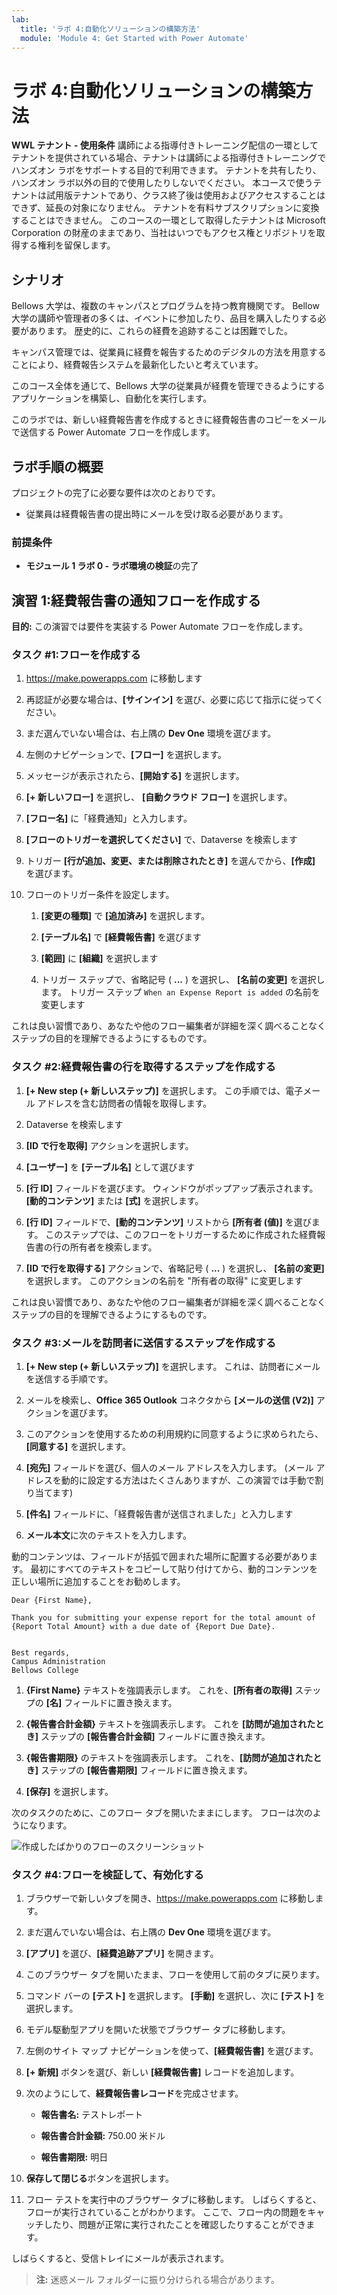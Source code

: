 ```yaml
---
lab:
  title: 'ラボ 4:自動化ソリューションの構築方法'
  module: 'Module 4: Get Started with Power Automate'
---
```


# ラボ 4:自動化ソリューションの構築方法

**WWL テナント - 使用条件** 講師による指導付きトレーニング配信の一環としてテナントを提供されている場合、テナントは講師による指導付きトレーニングでハンズオン ラボをサポートする目的で利用できます。 テナントを共有したり、ハンズオン ラボ以外の目的で使用したりしないでください。 本コースで使うテナントは試用版テナントであり、クラス終了後は使用およびアクセスすることはできず、延長の対象になりません。 テナントを有料サブスクリプションに変換することはできません。 このコースの一環として取得したテナントは Microsoft Corporation の財産のままであり、当社はいつでもアクセス権とリポジトリを取得する権利を留保します。 

## シナリオ

Bellows 大学は、複数のキャンパスとプログラムを持つ教育機関です。 Bellow 大学の講師や管理者の多くは、イベントに参加したり、品目を購入したりする必要があります。 歴史的に、これらの経費を追跡することは困難でした。 

キャンパス管理では、従業員に経費を報告するためのデジタルの方法を用意することにより、経費報告システムを最新化したいと考えています。 

このコース全体を通じて、Bellows 大学の従業員が経費を管理できるようにするアプリケーションを構築し、自動化を実行します。 

このラボでは、新しい経費報告書を作成するときに経費報告書のコピーをメールで送信する Power Automate フローを作成します。

## ラボ手順の概要

プロジェクトの完了に必要な要件は次のとおりです。

- 従業員は経費報告書の提出時にメールを受け取る必要があります。 

### 前提条件

- **モジュール 1 ラボ 0 - ラボ環境の検証**の完了

## 演習 1:経費報告書の通知フローを作成する

**目的:** この演習では要件を実装する Power Automate フローを作成します。 

### タスク #1:フローを作成する

1. https://make.powerapps.com に移動します

1. 再認証が必要な場合は、**[サインイン]** を選び、必要に応じて指示に従ってください。

1. まだ選んでいない場合は、右上隅の **Dev One** 環境を選びます。

1. 左側のナビゲーションで、**[フロー]** を選択します。

1. メッセージが表示されたら、**[開始する]** を選択します。

1. **[+ 新しいフロー]** を選択し、 **[自動クラウド フロー]** を選択します。

1. **[フロー名]** に「経費通知」と入力します。

1. **[フローのトリガーを選択してください]** で、Dataverse を検索します

1. トリガー **[行が追加、変更、または削除されたとき]** を選んでから、**[作成]** を選びます。

1. フローのトリガー条件を設定します。

    1. **[変更の種類]** で **[追加済み]** を選択します。
    
    1. **[テーブル名]** で **[経費報告書]** を選びます

    1. **[範囲]** に **[組織]** を選択します

    1. トリガー ステップで、省略記号 ( **...** ) を選択し、 **[名前の変更]** を選択します。 トリガー ステップ `When an Expense Report is added` の名前を変更します 

これは良い習慣であり、あなたや他のフロー編集者が詳細を深く調べることなくステップの目的を理解できるようにするものです。

### タスク #2:経費報告書の行を取得するステップを作成する

1. **[+ New step (+ 新しいステップ)]** を選択します。 この手順では、電子メール アドレスを含む訪問者の情報を取得します。

1. Dataverse を検索します

1. **[ID で行を取得]** アクションを選択します。

1. **[ユーザー]** を **[テーブル名]** として選びます

1. **[行 ID]** フィールドを選びます。 ウィンドウがポップアップ表示されます。 **[動的コンテンツ]** または **[式]** を選択します。

1. **[行 ID]** フィールドで、**[動的コンテンツ]** リストから **[所有者 (値)]** を選びます。 このステップでは、このフローをトリガーするために作成された経費報告書の行の所有者を検索します。 

1. **[ID で行を取得する]** アクションで、省略記号 ( **...** ) を選択し、 **[名前の変更]** を選択します。 このアクションの名前を "所有者の取得" に変更します

これは良い習慣であり、あなたや他のフロー編集者が詳細を深く調べることなくステップの目的を理解できるようにするものです。

### タスク #3:メールを訪問者に送信するステップを作成する

1. **[+ New step (+ 新しいステップ)]** を選択します。 これは、訪問者にメールを送信する手順です。

1. メールを検索し、**Office 365 Outlook** コネクタから **[メールの送信 (V2)]** アクションを選びます。

1. このアクションを使用するための利用規約に同意するように求められたら、 **[同意する]** を選択します。

1. **[宛先]** フィールドを選び、個人のメール アドレスを入力します。 (メール アドレスを動的に設定する方法はたくさんありますが、この演習では手動で割り当てます)  

1. **[件名]** フィールドに、「経費報告書が送信されました」と入力します

1. **メール本文**に次のテキストを入力します。

動的コンテンツは、フィールドが括弧で囲まれた場所に配置する必要があります。 最初にすべてのテキストをコピーして貼り付けてから、動的コンテンツを正しい場所に追加することをお勧めします。

    Dear {First Name},
    
    Thank you for submitting your expense report for the total amount of {Report Total Amount} with a due date of {Report Due Date}.
    
     
    Best regards,
    Campus Administration
    Bellows College

1. **{First Name}** テキストを強調表示します。 これを、**[所有者の取得]** ステップの **[名]** フィールドに置き換えます。

1. **{報告書合計金額}** テキストを強調表示します。 これを **[訪問が追加されたとき]** ステップの **[報告書合計金額]** フィールドに置き換えます。

1. **{報告書期限}** のテキストを強調表示します。 これを、**[訪問が追加されたとき]** ステップの **[報告書期限]** フィールドに置き換えます。

1. **[保存]** を選択します。

次のタスクのために、このフロー タブを開いたままにします。 フローは次のようになります。

![作成したばかりのフローのスクリーンショット](media/lab-4-create-an-automated-solution-01.png)

### タスク #4:フローを検証して、有効化する

1. ブラウザーで新しいタブを開き、https://make.powerapps.com に移動します。

1. まだ選んでいない場合は、右上隅の **Dev One** 環境を選びます。

1. **[アプリ]** を選び、**[経費追跡アプリ]** を開きます。

1. このブラウザー タブを開いたまま、フローを使用して前のタブに戻ります。

1. コマンド バーの **[テスト]** を選択します。 **[手動]** を選択し、次に **[テスト]** を選択します。

1. モデル駆動型アプリを開いた状態でブラウザー タブに移動します。

1. 左側のサイト マップ ナビゲーションを使って、**[経費報告書]** を選びます。

1. **[+ 新規]** ボタンを選び、新しい **[経費報告書]** レコードを追加します。

1. 次のようにして、**経費報告書レコード**を完成させます。

    - **報告書名:** テストレポート

    - **報告書合計金額:** 750.00 米ドル

    - **報告書期限:** 明日 

1. **保存して閉じる**ボタンを選択します。

1. フロー テストを実行中のブラウザー タブに移動します。 しばらくすると、フローが実行されていることがわかります。 ここで、フロー内の問題をキャッチしたり、問題が正常に実行されたことを確認したりすることができます。

しばらくすると、受信トレイにメールが表示されます。 

>**注:**  迷惑メール フォルダーに振り分けられる場合があります。
